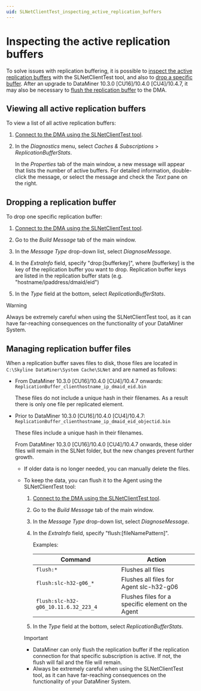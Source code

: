 ```yaml
---
uid: SLNetClientTest_inspecting_active_replication_buffers
---
```


# Inspecting the active replication buffers

To solve issues with replication buffering, it is possible to [inspect the active replication buffers](#inspecting-the-active-replication-buffers) with the SLNetClientTest tool, and also to [drop a specific buffer](#dropping-a-replication-buffer). After an upgrade to DataMiner 10.3.0 [CU16]/10.4.0 [CU4]/10.4.7, it may also be necessary to [flush the replication buffer](#managing-replication-buffer-files) to the DMA.

## Viewing all active replication buffers

To view a list of all active replication buffers:

1. [Connect to the DMA using the SLNetClientTest tool](xref:Connecting_to_a_DMA_with_the_SLNetClientTest_tool).

1. In the *Diagnostics* menu, select *Caches & Subscriptions* > *ReplicationBufferStats*.

   In the *Properties* tab of the main window, a new message will appear that lists the number of active buffers. For detailed information, double-click the message, or select the message and check the *Text* pane on the right.

## Dropping a replication buffer

To drop one specific replication buffer:

1. [Connect to the DMA using the SLNetClientTest tool](xref:Connecting_to_a_DMA_with_the_SLNetClientTest_tool).

1. Go to the *Build Message* tab of the main window.

1. In the *Message Type* drop-down list, select *DiagnoseMessage*.

1. In the *ExtraInfo* field, specify "drop:\[bufferkey\]", where \[bufferkey\] is the key of the replication buffer you want to drop. Replication buffer keys are listed in the replication buffer stats (e.g. "hostname/ipaddress/dmaid/eid")

1. In the *Type* field at the bottom, select *ReplicationBufferStats*.

> [!WARNING]
> Always be extremely careful when using the SLNetClientTest tool, as it can have far-reaching consequences on the functionality of your DataMiner System.

## Managing replication buffer files

When a replication buffer saves files to disk, those files are located in `C:\Skyline DataMiner\System Cache\SLNet` and are named as follows:

- From DataMiner 10.3.0 [CU16]/10.4.0 [CU4]/10.4.7 onwards<!--RN 39428-->: `ReplicationBuffer_clienthostname_ip_dmaid_eid.bin`

  These files do not include a unique hash in their filenames. As a result there is only one file per replicated element.

- Prior to DataMiner 10.3.0 [CU16]/10.4.0 [CU4]/10.4.7: `ReplicationBuffer_clienthostname_ip_dmaid_eid_objectid.bin`

  These files include a unique hash in their filenames.

  From DataMiner 10.3.0 [CU16]/10.4.0 [CU4]/10.4.7 onwards<!--RN 39428-->, these older files will remain in the SLNet folder, but the new changes prevent further growth.

  - If older data is no longer needed, you can manually delete the files.

  - To keep the data, you can flush it to the Agent using the SLNetClientTest tool:

    1. [Connect to the DMA using the SLNetClientTest tool](xref:Connecting_to_a_DMA_with_the_SLNetClientTest_tool).

    1. Go to the *Build Message* tab of the main window.

    1. In the *Message Type* drop-down list, select *DiagnoseMessage*.

    1. In the *ExtraInfo* field, specify "flush:\[fileNamePattern]".

       Examples:

       | Command | Action |
       |--|--|
       | `flush:*` | Flushes all files |
       | `flush:slc-h32-g06_*` | Flushes all files for Agent slc-h32-g06 |
       | `flush:slc-h32-g06_10.11.6.32_223_4` | Flushes files for a specific element on the Agent |

    1. In the *Type* field at the bottom, select *ReplicationBufferStats*.

    > [!IMPORTANT]
    >
    > - DataMiner can only flush the replication buffer if the replication connection for that specific subscription is active. If not, the flush will fail and the file will remain.
    > - Always be extremely careful when using the SLNetClientTest tool, as it can have far-reaching consequences on the functionality of your DataMiner System.
